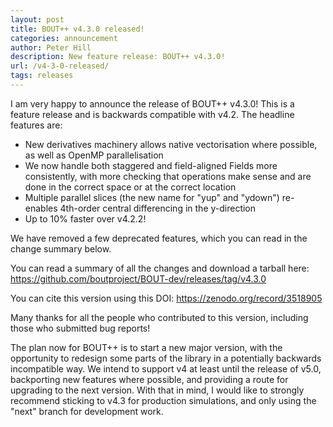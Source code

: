 ```yaml
---
layout: post
title: BOUT++ v4.3.0 released!
categories: announcement
author: Peter Hill
description: New feature release: BOUT++ v4.3.0!
url: /v4-3-0-released/
tags: releases
---
```



I am very happy to announce the release of BOUT++ v4.3.0! This is a
feature release and is backwards compatible with v4.2. The headline
features are:

- New derivatives machinery allows native vectorisation where
  possible, as well as OpenMP parallelisation
- We now handle both staggered and field-aligned Fields more
  consistently, with more checking that operations make sense and are
  done in the correct space or at the correct location
- Multiple parallel slices (the new name for "yup" and "ydown")
  re-enables 4th-order central differencing in the y-direction
- Up to 10% faster over v4.2.2!

We have removed a few deprecated features, which you can read in the
change summary below.

You can read a summary of all the changes and download a tarball here:
<https://github.com/boutproject/BOUT-dev/releases/tag/v4.3.0>

You can cite this version using this DOI:
<https://zenodo.org/record/3518905>

Many thanks for all the people who contributed to this version,
including those who submitted bug reports!

The plan now for BOUT++ is to start a new major version, with the
opportunity to redesign some parts of the library in a potentially
backwards incompatible way. We intend to support v4 at least until the
release of v5.0, backporting new features where possible, and
providing a route for upgrading to the next version. With that in
mind, I would like to strongly recommend sticking to v4.3 for
production simulations, and only using the "next" branch for
development work.
